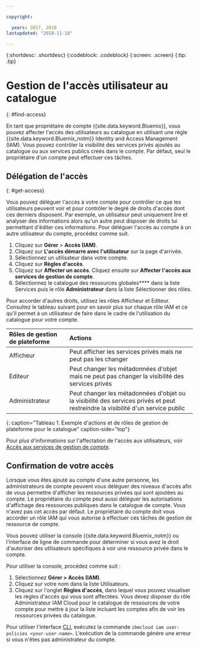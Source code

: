 ```yaml
---

copyright:

  years: 2017, 2018
lastupdated: "2018-11-18"

---
```


{:shortdesc: .shortdesc}
{:codeblock: .codeblock}
{:screen: .screen}
{:tip: .tip}

# Gestion de l'accès utilisateur au catalogue
{: #find-access}

En tant que propriétaire de compte {{site.data.keyword.Bluemix}}, vous pouvez affecter l'accès des utilisateurs au catalogue en utilisant une règle {{site.data.keyword.Bluemix_notm}} Identity and Access Management (IAM). Vous pouvez contrôler la visibilité des services privés ajoutés au catalogue ou aux services publics créés dans le compte. Par défaut, seul le propriétaire d'un compte peut effectuer ces tâches.

## Délégation de l'accès
{: #get-access}

Vous pouvez déléguer l'accès à votre compte pour contrôler ce que les utilisateurs peuvent voir et pour contrôler le degré de droits d'accès dont ces derniers disposent. Par exemple, un utilisateur peut uniquement lire et analyser des informations alors qu'un autre peut disposer de droits lui permettant d'éditer ces informations. Pour déléguer l'accès au compte à un autre utilisateur du compte, procédez comme suit.

1. Cliquez sur **Gérer** > **Accès (IAM)**. 
2. Cliquez sur **L'accès démarre avec l'utilisateur** sur la page d'arrivée. 
3. Sélectionnez un utilisateur dans votre compte. 
4. Cliquez sur **Règles d'accès**. 
5. Cliquez sur **Affecter un accès**. Cliquez ensuite sur **Affecter l'accès aux services de gestion de compte**.
6. Sélectionnez le catalogue des ressources globales**** dans la liste Services puis le rôle **Administrateur** dans la liste Sélectionner des rôles.

Pour accorder d'autres droits, utilisez les rôles Afficheur et Editeur. Consultez le tableau suivant pour en savoir plus sur chaque rôle IAM et ce qu'il permet à un utilisateur de faire dans le cadre de l'utilisation du catalogue pour votre compte.

| Rôles de gestion de plateforme | Actions |
|:-----------------|:-----------------|
| Afficheur | Peut afficher les services privés mais ne peut pas les changer |
| Editeur | Peut changer les métadonnées d'objet mais ne peut pas changer la visibilité des services privés |
| Administrateur | Peut changer les métadonnées d'objet ou la visibilité des services privés et peut restreindre la visibilité d'un service public  |
{: caption="Tableau 1. Exemple d'actions et de rôles de gestion de plateforme pour le catalogue" caption-side="top"}

Pour plus d'informations sur l'affectation de l'accès aux utilisateurs, voir [Accès aux services de gestion de compte](/docs/iam/mngiam.html#acctmgmt).

## Confirmation de votre accès

Lorsque vous êtes ajouté au compte d'une autre personne, les administrateurs de compte peuvent vous déléguer des niveaux d'accès afin de vous permettre d'afficher les ressources privées qui sont ajoutées au compte. Le propriétaire du compte peut aussi déléguer les autorisations d'affichage des ressources publiques dans le catalogue de compte. Vous n'avez pas cet accès par défaut. Le propriétaire du compte doit vous accorder un rôle IAM qui vous autorise à effectuer ces tâches de gestion de ressource de compte.

Vous pouvez utiliser la console {{site.data.keyword.Bluemix_notm}} ou l'interface de ligne de commande pour déterminer si vous avez le droit d'autoriser des utilisateurs spécifiques à voir une ressource privée dans le compte.

Pour utiliser la console, procédez comme suit :

  1. Sélectionnez **Gérer > Accès (IAM)**.
  2. Cliquez sur votre nom dans la liste Utilisateurs.
  3. Cliquez sur l'onglet **Règles d'accès**, dans lequel vous pouvez visualiser les règles d'accès qui vous sont affectées. Vous devez disposer du rôle Administrateur IAM Cloud pour le catalogue de ressources de votre compte pour mettre à jour la liste incluant les comptes afin de voir les ressources privées du catalogue.


Pour utiliser l'interface [CLI](/docs/cli/reference/ibmcloud/bx_cli.html#ibmcloud_commands_iam), exécutez la commande `ibmcloud iam user-policies <your-user-name>`. L'exécution de la commande génère une erreur si vous n'êtes pas administrateur du compte. 
